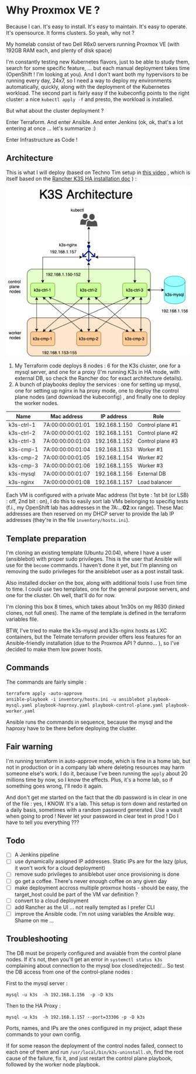 # Why Proxmox VE ? 

Because I can. It's easy to install. It's easy to maintain. It's easy to operate. It's opensource. It forms clusters. So yeah, why not ?

My homelab consist of two Dell R6x0 servers running Proxmox VE (with 192GB RAM each, and plenty of disk space)

I'm constantly testing new Kubernetes flavors, just to be able to study them, search for some specific feature, ...  but each manual deployment takes time (OpenShift ! I'm looking at you). And I don't want both my hypervisors to be running every day, 24x7, so I need a way to deploy my environments automatically, quickly, along with the deployment of the Kubernetes workload. The second part is fairly easy if the kubeconfig points to the right cluster: a nice `kubectl apply -f` and presto, the workload is installed.

But what about the cluster deployment ?

Enter Terraform.  And enter Ansible. And enter Jenkins (ok, ok, that's a lot entering at once ... let's summarize :)

Enter Infrastructure as Code !

## Architecture

This is what I will deploy (based on Techno Tim setup in [this video](https://www.youtube.com/watch?v=UoOcLXfa8EU) , which is itself based on the [Rancher K3S HA installation doc](https://rancher.com/docs/k3s/latest/en/installation/ha/) ) : 

![architecture](./k3s-architecture.png)

1. My Terraform code deploys 8 nodes : 6 for the K3s cluster, one for a mysql server, and one for a proxy (I'm running K3s in HA mode, with external DB, so check the Rancher doc for exact architecture details). 
2. A bunch of playbooks deploy the services : one for setting up mysql, one for setting up nginx in ha proxy mode, one to deploy the control plane nodes (and download the kubeconfig) , and finally one to deploy the worker nodes. 

| Name | Mac address | IP address | Role |
|------|-------------|------------|------|
| k3s-ctrl-1 | 7A:00:00:00:01:01 | 192.168.1.150 | Control plane #1 |
| k3s-ctrl-2 | 7A:00:00:00:01:02 | 192.168.1.151 | Control plane #2 |
| k3s-ctrl-3 | 7A:00:00:00:01:03 | 192.168.1.152 | Control plane #3 |
| k3s-cmp-1 | 7A:00:00:00:01:04 | 192.168.1.153 | Worker #1 |
| k3s-cmp-2 | 7A:00:00:00:01:05 | 192.168.1.154 | Worker #2 |
| k3s-cmp-3 | 7A:00:00:00:01:06 | 192.168.1.155 | Worker #3 |
| k3s-mysql | 7A:00:00:00:01:07 | 192.168.1.156 | External DB |
| k3s-nginx | 7A:00:00:00:01:08 | 192.168.1.157 | Load balancer |

Each VM is configured with a private Mac address (1st byte : 1st bit (or LSB) : off, 2nd bit : on), I do this to easily sort lab VMs belonging to specifig tests (f.i., my OpenShift lab has addresses in the 7A:..:**02**:xx range). These Mac addresses are then reserved on my DHCP server to provide the lab IP addresses (they're in the file ```ìnventory/hosts.ini```). 

## Template preparation

I'm cloning an existing template (Ubuntu 20.04), where I have a user (ansiblebot) with proper sudo privileges. This is the user that Ansible will use for the ```become``` commands. I haven't done it yet, but I'm planning on removing the sudo privileges for the ansiblebot user as a post install task.

Also installed docker on the box, along with additional tools I use from time to time. I could use two templates, one for the general purpose servers, and one for the cluster. Oh well, that'll do for now. 

I'm cloning this box 8 times, which takes about 1m30s on my R630 (linked clones, not full ones). The name of the template is defined in the terraform variables file. 

BTW, I've tried to make the k3s-mysql and k3s-nginx hosts as LXC containers, but the Telmate terraform provider offers less features for an Ansible-friendly installation (due to the Proxmox API ? dunno... ), so I've decided to make them low power hosts. 

## Commands
The commands are fairly simple :

```
terraform apply -auto-approve
ansible-playbook -i inventory/hosts.ini -u ansiblebot playbook-mysql.yaml playbook-haproxy.yaml playbook-control-plane.yaml playbook-worker.yaml
```

Ansible runs the commands in sequence, because the mysql and the haproxy have to be there before deploying the cluster.

## Fair warning

I'm running terraform in auto-approve mode, which is fine in a home lab, but not in production or in a company lab where deleting resources may harm someone else's work. I do it, because I've been running the `apply` about 20 millions time by now, so I know the effects. Plus, it's a home lab, so if something goes wrong, I'll redo it again. 

And don't get me started on the fact that the db password is in clear in one of the file : yes, I KNOW. It's a lab. This setup is torn down and restarted on a daily basis, sometimes with a random password generated. Use a vault when going to prod ! Never let your password in clear text in prod ! Do I have to tell you everything ???

## Todo

- [ ] A Jenkins pipeline
- [ ] use dynamically assigned IP addresses. Static IPs are for the lazy (plus, it won't work for a cloud deployment)
- [ ] remove sudo privileges to ansiblebot user once provisioning is done
- [ ] go get a coffee. There's never enough coffee on any given day
- [ ] make deployment accross multiple proxmox hosts - should be easy, the target_host could be part of the VM var definition ?
- [ ] convert to a cloud deployment
- [ ] add Rancher as the UI ... not really tempted as I prefer CLI
- [ ] improve the Ansible code. I'm not using variables the Ansible way. Shame on me ...

## Troubleshooting

The DB must be properly configured and avaiable from the control plane nodes. If it's not, then you'll get an error in ```systemctl status k3s``` complaining about connection to the mysql box closed/rejected/... So test the DB access from one of the control-plane nodes : 

First to the mysql server :
```
mysql -u k3s  -h 192.168.1.156  -p -D k3s
```
Then to the HA Proxy :
```
mysql -u k3s  -h 192.168.1.157 --port=33306 -p -D k3s
```

Ports, names, and IPs are the ones configured in my project, adapt these commands to your own config. 

If for some reason the deployment of the control nodes failed, connect to each one of them and run ```/usr/local/bin/k3s-uninstall.sh```, find the root cause of the failure, fix it, and just restart the control plane playbook, followed by the worker node playbook.

